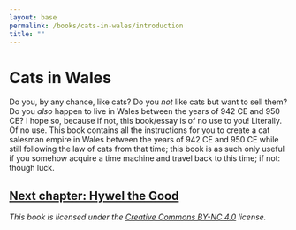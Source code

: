 ```yaml
---
layout: base
permalink: /books/cats-in-wales/introduction
title: ""
---
```


# Cats in Wales
Do you, by any chance, like cats? Do you *not* like cats but want
to sell them? Do you *also* happen to live in Wales between the years
of 942 CE and 950 CE? I hope so, because if not, this book/essay is
of no use to you! Literally. Of no use. This book contains all the
instructions for you to create a cat salesman empire in Wales between
the years of 942 CE and 950 CE while still following the law of cats
from that time; this book is as such only useful if you somehow acquire
a time machine and travel back to this time; if not: though luck.

## [Next chapter: Hywel the Good](/books/cats-in-wales/hywel-the-good)

*This book is licensed under the [Creative Commons
BY-NC 4.0](https://creativecommons.org/licenses/by-nc/4.0/) license.*
